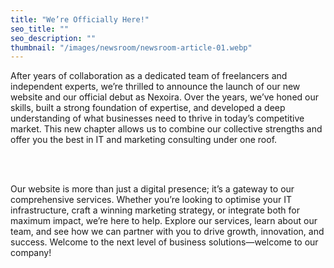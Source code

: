 ```yaml
---
title: "We’re Officially Here!"
seo_title: ""
seo_description: ""
thumbnail: "/images/newsroom/newsroom-article-01.webp"
---
```


After years of collaboration as a dedicated team of freelancers and independent experts, we’re thrilled to announce the launch of our new website and our official debut as Nexoira. Over the years, we’ve honed our skills, built a strong foundation of expertise, and developed a deep understanding of what businesses need to thrive in today’s competitive market. This new chapter allows us to combine our collective strengths and offer you the best in IT and marketing consulting under one roof.

<br />
<br />

Our website is more than just a digital presence; it’s a gateway to our comprehensive services. Whether you’re looking to optimise your IT infrastructure, craft a winning marketing strategy, or integrate both for maximum impact, we’re here to help. Explore our services, learn about our team, and see how we can partner with you to drive growth, innovation, and success. Welcome to the next level of business solutions—welcome to our company!
